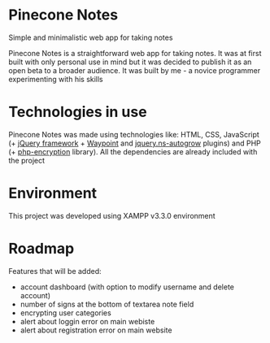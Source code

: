 # Pinecone Notes
Simple and minimalistic web app for taking notes

Pinecone Notes is a straightforward web app for taking notes. It was at first built with only personal use in mind but it was decided to publish it as an open beta to a broader audience. It was built by me - a novice programmer experimenting with his skills

# Technologies in use
Pinecone Notes was made using technologies like: HTML, CSS, JavaScript (+ [jQuery framework](https://jquery.com) + [Waypoint](https://github.com/imakewebthings/waypoints) and [jquery.ns-autogrow](https://github.com/ro31337/jquery.ns-autogrow) plugins) and PHP (+ [php-encryption](https://github.com/defuse/php-encryption) library). All the dependencies are already included with the project

# Environment
This project was developed using XAMPP v3.3.0 environment

# Roadmap
Features that will be added:
  - account dashboard (with option to modify username and delete account)
  - number of signs at the bottom of textarea note field
  - encrypting user categories
  - alert about loggin error on main webiste
  - alert about registration error on main website
